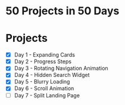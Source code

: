 # 50 Projects in 50 Days

# Projects

- [x] Day 1 - Expanding Cards
- [x] Day 2 - Progress Steps
- [x] Day 3 - Rotating Navigation Animation
- [x] Day 4 - Hidden Search Widget
- [x] Day 5 - Blurry Loading
- [x] Day 6 - Scroll Animation
- [ ] Day 7 - Split Landing Page
